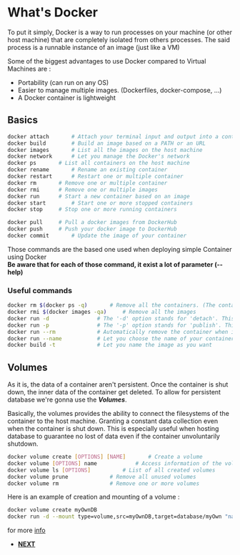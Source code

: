# What's Docker

To put it simply, Docker is a way to run processes on your machine (or other host machine)
that are completely isolated from others processes. The said process is a 
runnable instance of an image (just like a VM)

Some of the biggest advantages to use Docker compared to Virtual Machines are :
* Portability (can run on any OS)
* Easier to manage multiple images. (Dockerfiles, docker-compose, ...)
* A Docker container is lightweight

## Basics

```bash
docker attach		# Attach your terminal input and output into a container
docker build		# Build an image based on a PATH or an URL
docker images		# List all the images on the host machine
docker network		# Let you manage the Docker's network
docker ps		# List all containers on the host machine
docker rename		# Rename an existing container
docker restart		# Restart one or multiple container
docker rm		# Remove one or multiple container
docker rmi		# Remove one or multiple images
docker run		# Start a new container based on an image
docker start		# Start one or more stopped containers
docker stop		# Stop one or more running containers

docker pull		# Pull a docker images from DockerHub
docker push		# Push your docker image to DockerHub
docker commit		# Update the image of your container
```

Those commands are the based one used when deploying simple Container using Docker
<br>
**Be aware that for each of those command, it exist a lot of parameter (--help)**

### Useful commands

```bash
docker rm $(docker ps -q)		# Remove all the containers. (The containers need to be stopped or use -f to force)
docker rmi $(docker images -qa)		# Remove all the images
docker run -d				# The '-d' option stands for 'detach'. This means that the container will run in the background
docker run -p				# The '-p' option stands for 'publish'. This reserve a port of the host machine to the container
docker run --rm				# Automatically remove the container when it exits
docker run --name			# Let you choose the name of your container
docker build -t				# Let you name the image as you want
```

## Volumes

As it is, the data of a container aren't persistent. Once the container is shut down,
the inner data of the container get deleted. To allow for persistent database we're
gonna use the ***Volumes***.

Basically, the volumes provides the ability to connect the filesystems of the container
to the host machine. Granting a constant data collection even when the container is
shut down. This is especially useful when hosting database to guarantee no lost of
data even if the container unvoluntarily shutdown.

```bash
docker volume create [OPTIONS] [NAME]		# Create a volume
docker volume [OPTIONS] name			# Access information of the volume (json file)
docker volume ls [OPTIONS]			# List of all created volumes
docker volume prune				# Remove all unused volumes
docker volume rm 				# Remove one or more volumes
```

Here is an example of creation and mounting of a volume :
```bash
docker volume create myOwnDB
docker run -d --mount type=volume,src=myOwnDB,target=database/myOwn "name_of_image"
```

for more [info](https://docs.docker.com/storage/volumes/)

- [**NEXT**](dockerfile.md)
